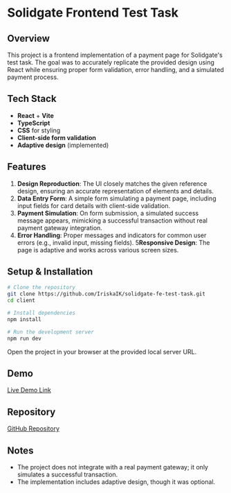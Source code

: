 # Solidgate Frontend Test Task

## Overview
This project is a frontend implementation of a payment page for Solidgate's test task. The goal was to accurately replicate the provided design using React while ensuring proper form validation, error handling, and a simulated payment process.

## Tech Stack
- **React** + **Vite**
- **TypeScript**
- **CSS** for styling
- **Client-side form validation**
- **Adaptive design** (implemented)

## Features
1. **Design Reproduction**: The UI closely matches the given reference design, ensuring an accurate representation of elements and details.
2. **Data Entry Form**: A simple form simulating a payment page, including input fields for card details with client-side validation.
3. **Payment Simulation**: On form submission, a simulated success message appears, mimicking a successful transaction without real payment gateway integration.
4. **Error Handling**: Proper messages and indicators for common user errors (e.g., invalid input, missing fields).
5**Responsive Design**: The page is adaptive and works across various screen sizes.

## Setup & Installation
```sh
# Clone the repository
git clone https://github.com/IriskaIK/solidgate-fe-test-task.git
cd client

# Install dependencies
npm install

# Run the development server
npm run dev
```

Open the project in your browser at the provided local server URL.

## Demo
[Live Demo Link](https://iriskaik.github.io/solidgate-fe-test-task/)

## Repository
[GitHub Repository](https://github.com/IriskaIK/solidgate-fe-test-task)

## Notes
- The project does not integrate with a real payment gateway; it only simulates a successful transaction.
- The implementation includes adaptive design, though it was optional.



